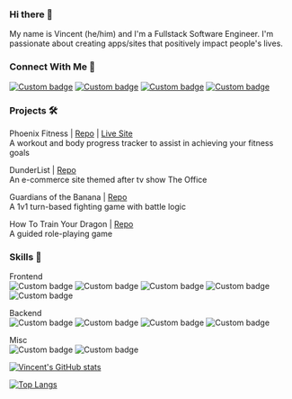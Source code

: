 ### Hi there 👋
My name is Vincent (he/him) and I'm a Fullstack Software Engineer. I'm passionate about creating apps/sites that positively impact people's lives.

### Connect With Me 🤝
[![Custom badge](https://img.shields.io/badge/linkedin-%230077B5.svg?style=for-the-badge&logo=linkedin&logoColor=white)](https://www.linkedin.com/in/vincentbaylon/)
[![Custom badge](https://img.shields.io/badge/gmail-D14836?style=for-the-badge&logo=gmail&logoColor=white)](mailto:vincentbaylon@gmail.com)
[![Custom badge](https://img.shields.io/badge/Dev.To-%23000000.svg?style=for-the-badge&logo=dev.to&logoColor=white)](https://dev.to/vincentbaylon)
[![Custom badge](https://img.shields.io/badge/twitter-%23316192.svg?style=for-the-badge&logo=twitter&logoColor=white)](https://twitter.com/vincentbaylon_)

### Projects 🛠
Phoenix Fitness | [Repo](https://github.com/vincentbaylon/phoenix) | [Live Site](https://phoenix-fitness.herokuapp.com)<br>
A workout and body progress tracker to assist in achieving your fitness goals

DunderList | [Repo](https://github.com/vincentbaylon/DunderList)<br>
An e-commerce site themed after tv show The Office

Guardians of the Banana | [Repo](https://github.com/vincentbaylon/guardians-banana)<br>
A 1v1 turn-based fighting game with battle logic

How To Train Your Dragon | [Repo](https://github.com/vincentbaylon/rpg-frontend)<br>
A guided role-playing game

### Skills 🧠
Frontend<br>
![Custom badge](https://img.shields.io/badge/react-%2320232a.svg?style=for-the-badge&amp&logo=react&logoColor=%2361DAFB)
![Custom badge](https://img.shields.io/badge/javascript-%23323330.svg?style=for-the-badge&amp&logo=javascript&logoColor=%23F7DF1E)
![Custom badge](https://img.shields.io/badge/materialui-%231572B6.svg?style=for-the-badge&logo=materialui&logoColor=white)
![Custom badge](https://img.shields.io/badge/html5-%23E34F26.svg?style=for-the-badge&logo=html5&logoColor=white)
![Custom badge](https://img.shields.io/badge/css3-%231572B6.svg?style=for-the-badge&logo=css3&logoColor=white)

Backend<br>
![Custom badge](https://img.shields.io/badge/rails-%23CC0000.svg?style=for-the-badge&logo=ruby-on-rails&logoColor=white)
![Custom badge](https://img.shields.io/badge/ruby-%23CC342D.svg?style=for-the-badge&logo=ruby&logoColor=white)
![Custom badge](https://img.shields.io/badge/sqlite-%2307405e.svg?style=for-the-badge&logo=sqlite&logoColor=white)
![Custom badge](https://img.shields.io/badge/postgres-%23316192.svg?style=for-the-badge&logo=postgresql&logoColor=white)

Misc<br>
![Custom badge](https://img.shields.io/badge/github-%23121011.svg?style=for-the-badge&logo=github&logoColor=white)
![Custom badge](https://img.shields.io/badge/postman-FF6C37?style=for-the-badge&logo=postman&logoColor=red)

[![Vincent's GitHub stats](https://github-readme-stats.vercel.app/api?username=vincentbaylon&show_icons=true&theme=tokyonight)
](https://github.com/vincentbaylon/github-readme-stats)

[![Top Langs](https://github-readme-stats.vercel.app/api/top-langs/?username=vincentbaylon&hide=shell&layout=compact&show_icons=true&theme=tokyonight)](https://github.com/vincentbaylon/github-readme-stats)

